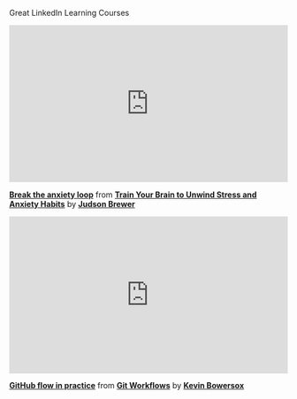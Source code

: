 <hi>Great LinkedIn Learning Courses</hi>

<div style="position:relative;height:0;padding-bottom:56.25%"><iframe width="640" height="360" src="https://www.linkedin.com/learning/embed/train-your-brain-to-unwind-stress-and-anxiety-habits/break-the-anxiety-loop?autoplay=false&claim=AQFhC2kQKpfJPQAAAZJKF8LgVgh-s9rdu8vCoF-FzWetd33mfSeC3zL1wMIHwNWqjlwVii1sEGb0694t_NJK7jo9hn4J_rjR74foEsERvLmXHLqr59QOSOSOR07-4NPSyhF7BAbbUHPIjH75D2CshNpfxtUsOx5lfi51XgNGZNrI0tUcNEW79BdFO9ZyPY-9gRvrliDq3EDvHIUtm0Qm32e7vxwhVjmNqai_i58wululWmSZ0XQjvr7mTYsijhwCgwRfCmcBUdUz4WJx1XkYN6-X1w59DrXTCKLcBumBYTTN1hSf4RovJ3YXEZX0umU4LOtpQGT6rkVY8_vYPWMdc7ZiGLHYFP2PhXJ98w81DqApao4QkGJYDJAVHyLXz2M7ixzSXReAWbBp9SLC5QUQMKkR6hIMNnr_Bq_szytusCaNvzx-GMKcLnbxxGiTXlsKVxpiz0MKhnQw7H3SnSp1V_0Z4G1B8cp_xtY1j0BkMF0JuUM7WcP68i1Pinkk2nu9V8oARmGDHqHBfmrn5zrNJ38Vai38xR4H2Ly6qMW79zj-rtd4KhVNC15Tnhkh3VEapj44aokrkHgz0hipFq5wkYT_mc6iQf7tXty3hDDl7rBakVvlDMWrYdPf0l8Vu9hBLlfTcxw0zOGacZsfDGZ4SgyzWuhWU85LfmBfUVy0z7JySBEUkNAUcG41y6O8YYhLZmraqnud9wjJcFMdI9VQEyC9gBgpPrGVvFY7FZ5LCzMPNXiXXJ6BgXtDgM4Qr1pp8pa6JSqQrm-Y-Le1T7wWGlNAeLPCcLRKYjOZPHfEVP97vjERDXgUW4UjMrCwHjpr7jXSglR6foGoJIDACnwSBDvJur5GS7K1iaEq8wUhxlhYRZLOD6YxjtYMvro-AA-MBXO77LAwyPd8LxZQUZYlehSv0cSs62rj7UOBPTbWsiTtPGygrh_hcL40LrMWJqaXgsaqUMvDk7hSmGO0FbCU49Y_vORwRj1yphEDfS2e1XkF8bGbWvztehcpiPg_Yx9C5QY7Fxxlwf-QlmYZYJXppSD4Mc2pOhPcJGFHPvzYLZJksYfM25o5Qpx2ffTeICTTNVJuDLOPz1g5WfX0iEOf55al_2OUt3AFBzO1atReU0dx1xm4MJJ5YSdYDpAAtJjG_FBnr0qdSwvsqTXBqEffgwahXkZcZ5eaUm1xTEXOKj1dmPAALQoG4265oTTF5W7DHHeFU5uW9T3ZmhkQYSUnzg" mozallowfullscreen="true" webkitallowfullscreen="true" allowfullscreen="true" frameborder="0" style="position:absolute;width:100%;height:100%;left:0"></iframe></div><p><strong><a href="https://www.linkedin.com/learning/train-your-brain-to-unwind-stress-and-anxiety-habits/break-the-anxiety-loop?trk=embed_lil">Break the anxiety loop</a></strong> from <strong><a href="https://www.linkedin.com/learning/train-your-brain-to-unwind-stress-and-anxiety-habits?trk=embed_lil">Train Your Brain to Unwind Stress and Anxiety Habits</a></strong> by <strong><a href="https://www.linkedin.com/learning/instructors/judson-brewer?trk=embed_lil">Judson Brewer</a></strong></p>

<div style="position:relative;height:0;padding-bottom:56.25%"><iframe width="640" height="360" src="https://www.linkedin.com/learning/embed/git-workflows/github-flow-in-practice?autoplay=false&claim=AQEztIHJJuNqYwAAAZJenca_GoFKhhXkN2l5fl5TFmfvYqVJ9hjmHa88DLFA_xeMRJP2kLcL9kZ7fHYM5aKl5xxtvqOebmeSLhbRsyWxEn51flGXTThfOMBJPy_gDdehYNarOTcaloEwVkaITzpVCDbw_V_a4jYN-KtLiDj8QwbUluno_16P6gAJLB3A7LhZwKp96FRoTLOxddJ7Qi4G84poqwg41LubzbZvsW8YtGTEp3K0runk6LWQ13iKQp7UggCjc23q893YMcX2X0ywraFAjWuh-95PFOtei1kXc_lUhLQssbw5GANS55KFWQN2D4aNYxzIRM0XR3SQfYMYNDx_aaubGa4-KIgWYuI2ywIP1PmBgAZu_RADDwjwOkj-C_UerrCbilAnqv_OSnZx3Vk5gvVxUZwdeSSkg_oVD-nbq2IbaiUqyQmaJJ_x95kgEODTocQGQOujRAF5NKBGi59z8ij5-q6X-o-qthhJRDCZDK74JRXN-qDklmI6eMpbD2eMbRbgW6iH0eZ7RrAJuxBTyDkwlWu0iFb3CM_NxVtAdUSf24oBbFCQiY6xSkIWs0KXkWbuYGapQ-Vm_WU0PtUpo98rinCp1UxD3n9WPEp0A4CxfWz0V6J6WH_zBsiS0IhYEbkEGmy_Z2YKha44a0ezUbj1Xfe_fBVn9q0wIFfYbN0TM1h3nv-D-sldpmonwdq6Cq33t7e-2u4NOCcJwLkypGCKDGypCNDjk6XWGDAgzzH4SJF9ENe6cpZVEHPS4PxkQ3cn-LlTpOOYq27heu13-pLS4IsDs9j0aZQ2oR0Afh3HNWqWLb4p6dfd0mKAc0NbeZWd3uRZfFdEEwbUxtxKWe1_ZVJutK9ydQGZv2y71bdsLszav5ZlBWbyH4pW3q_4bAJWTdtl1538dcJxixQj4IKVUrW-q7Eus32P44SFmPJytxZCQlzWjPHrm66rLGGK0SO6fEa61k8OVzH6Q7INQYzcmcze9SPG6g6hsRNqk7yKSaN_r07ajXwnC5fyi7AtX9F5kR7NCEzK75ZTkiXv22zv9DNhjKkSEEQzW-GXKOH26EvhyxsTRo717G9ayBxeY0hEG_vVpvTpt-5BifQqBsVoH5zssD9hwmer8XWxF1PjEf92NChjAJLnD1nsUi9W8oEWaKmhWWji4v4KozXWW5ANgsdu_G5GwaBOHTizn32n8l2MLDzVTolOGkwHlb4Uey1geCNiOQmue-3V-g" mozallowfullscreen="true" webkitallowfullscreen="true" allowfullscreen="true" frameborder="0" style="position:absolute;width:100%;height:100%;left:0"></iframe></div><p><strong><a href="https://www.linkedin.com/learning/git-workflows/github-flow-in-practice?trk=embed_lil">GitHub flow in practice</a></strong> from <strong><a href="https://www.linkedin.com/learning/git-workflows?trk=embed_lil">Git Workflows</a></strong> by <strong><a href="https://www.linkedin.com/learning/instructors/kevin-bowersox?trk=embed_lil">Kevin Bowersox</a></strong></p>

